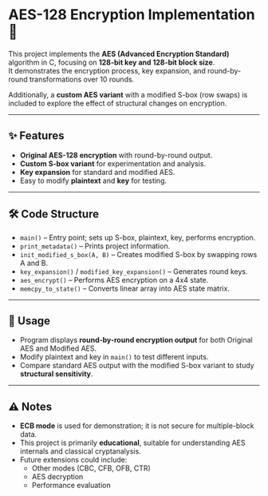 # AES-128 Encryption Implementation 🔐

This project implements the **AES (Advanced Encryption Standard)** algorithm in C, focusing on **128-bit key and 128-bit block size**.  
It demonstrates the encryption process, key expansion, and round-by-round transformations over 10 rounds.  

Additionally, a **custom AES variant** with a modified S-box (row swaps) is included to explore the effect of structural changes on encryption.

---

## ✨ Features
- **Original AES-128 encryption** with round-by-round output.  
- **Custom S-box variant** for experimentation and analysis.  
- **Key expansion** for standard and modified AES.  
- Easy to modify **plaintext** and **key** for testing.  

---

## 🛠️ Code Structure
- `main()` – Entry point; sets up S-box, plaintext, key, performs encryption.  
- `print_metadata()` – Prints project information.  
- `init_modified_s_box(A, B)` – Creates modified S-box by swapping rows A and B.  
- `key_expansion()` / `modified_key_expansion()` – Generates round keys.  
- `aes_encrypt()` – Performs AES encryption on a 4x4 state.  
- `memcpy_to_state()` – Converts linear array into AES state matrix.  

---

## 🚀 Usage
- Program displays **round-by-round encryption output** for both Original AES and Modified AES.  
- Modify plaintext and key in `main()` to test different inputs.  
- Compare standard AES output with the modified S-box variant to study **structural sensitivity**.

---

## ⚠️ Notes
- **ECB mode** is used for demonstration; it is not secure for multiple-block data.  
- This project is primarily **educational**, suitable for understanding AES internals and classical cryptanalysis.  
- Future extensions could include:
  - Other modes (CBC, CFB, OFB, CTR)  
  - AES decryption  
  - Performance evaluation  
